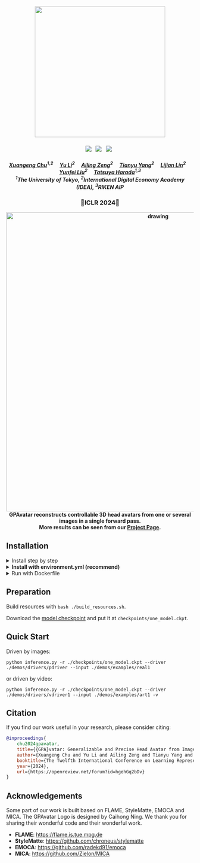 <h1 align="center"><b><img src="./demos/gpavatar_logo.png" width="350"/></b></h1>
<h3 align="center">
    <a href='https://arxiv.org/abs/2401.10215'><img src='https://img.shields.io/badge/ArXiv-PDF-red'></a> &nbsp; 
    <a href='https://xg-chu.site/project_gpavatar/'><img src='https://img.shields.io/badge/Project-Page-blue'></a> &nbsp; 
    <a href='https://www.youtube.com/watch?v=7A3DMaB6Zk0'><img src='https://img.shields.io/badge/Youtube-Video-red'></a> &nbsp; 
</h3>


<h5 align="center">
    <a href="https://xg-chu.site">Xuangeng Chu</a><sup>1,2</sup>&emsp;
    <a href="https://yu-li.github.io">Yu Li</a><sup>2</sup>&emsp;
    <a href="https://ailingzeng.site">Ailing Zeng</a><sup>2</sup>&emsp;
    <a href="https://tianyu-yang.com">Tianyu Yang</a><sup>2</sup>&emsp;
    <a href="https://scholar.google.com/citations?user=Xf5_TfcAAAAJ&hl=zh-CN">Lijian Lin</a><sup>2</sup>&emsp;
    <a href="http://liuyunfei.net">Yunfei Liu</a><sup>2</sup>&emsp;
    <a href="https://www.mi.t.u-tokyo.ac.jp/harada/">Tatsuya Harada</a><sup>1,3</sup>
    <br>
    <sup>1</sup>The University of Tokyo,
    <sup>2</sup>International Digital Economy Academy (IDEA),
    <sup>3</sup>RIKEN AIP
</h5>

<h3 align="center">
🤩ICLR 2024🤩
</h3>

<div align="center"> 
    <div align="center"> 
        <b><img src="./demos/teaser.gif" alt="drawing" width="800"/></b>
    </div>
    <b>
        GPAvatar reconstructs controllable 3D head avatars from one or several images in a single forward pass.
    </b>
    <br>
    <b>
        More results can be seen from our <a href="https://xg-chu.github.io/project_gpavatar/">Project Page</a>.
    </b>
</div>

<!-- ## TO DO
We are now preparing the <b>pre-trained model and quick start materials</b> and will release it within a week. -->

## Installation
<details>
<summary><span >Install step by step</span></summary>

```
conda create -n track python=3.9
conda install pytorch==2.0.1 torchvision==0.15.2 torchaudio==2.0.2 pytorch-cuda=11.8 -c pytorch -c nvidia
conda install -c fvcore -c iopath -c conda-forge fvcore iopath
conda install pytorch3d -c pytorch3d
pip3 install mediapipe tqdm rich lmdb einops colored ninja av opencv-python scikit-image onnxruntime-gpu onnx transformers pykalman
pip3 install pytorch-lightning==2.1.3
<!-- pip3 install git+https://github.com/nerfstudio-project/nerfacc.git -->
pip3 install nerfacc==0.5.3 -f https://nerfacc-bucket.s3.us-west-2.amazonaws.com/whl/torch-2.0.0_cu118.html
```
</details>

<details>

<summary><span style="font-weight: bold;">Install with environment.yml (recommend)</span></summary>

```
conda env create -f environment.yml
conda activate GPAvatar
pip3 install nerfacc==0.5.3 -f https://nerfacc-bucket.s3.us-west-2.amazonaws.com/whl/torch-2.0.0_cu118.html
```

</details>

<details>

<summary><span>Run with Dockerfile</span></summary>

```
If your environment has unknown or unsolvable issues, please use the Dockerfile in https://github.com/xg-chu/lightning_track as a final solution.
```

</details>

## Preparation
Build resources with ```bash ./build_resources.sh```.

Download the [model checkpoint](https://github.com/xg-chu/GPAvatar/releases/download/v1.0.0/one_model.ckpt) and put it at ```checkpoints/one_model.ckpt```.

## Quick Start
Driven by images:
```
python inference.py -r ./checkpoints/one_model.ckpt --driver ./demos/drivers/pdriver --input ./demos/examples/real1
```
or driven by video:
```
python inference.py -r ./checkpoints/one_model.ckpt --driver ./demos/drivers/vdriver1 --input ./demos/examples/art1 -v
``` 

## Citation
If you find our work useful in your research, please consider citing:
```bibtex
@inproceedings{
    chu2024gpavatar,
    title={{GPA}vatar: Generalizable and Precise Head Avatar from Image(s)},
    author={Xuangeng Chu and Yu Li and Ailing Zeng and Tianyu Yang and Lijian Lin and Yunfei Liu and Tatsuya Harada},
    booktitle={The Twelfth International Conference on Learning Representations},
    year={2024},
    url={https://openreview.net/forum?id=hgehGq2bDv}
}
```

## Acknowledgements
Some part of our work is built based on FLAME, StyleMatte, EMOCA and MICA. 
The GPAvatar Logo is designed by Caihong Ning.
We thank you for sharing their wonderful code and their wonderful work.
- **FLAME**: https://flame.is.tue.mpg.de
- **StyleMatte**: https://github.com/chroneus/stylematte
- **EMOCA**: https://github.com/radekd91/emoca
- **MICA**: https://github.com/Zielon/MICA

